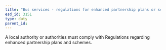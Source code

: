 ```yaml
---
title: "Bus services - regulations for enhanced partnership plans or schemes"
esd_id: 3151
type: duty
parent_id:  
---
```


A local authority or authorities must comply with Regulations regarding enhanced partnership plans and schemes.

